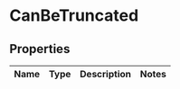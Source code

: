 
# CanBeTruncated

## Properties
Name | Type | Description | Notes
------------ | ------------- | ------------- | -------------



